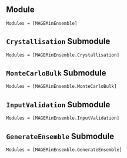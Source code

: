 ## Module
```@autodocs
Modules = [MAGEMinEnsemble]
```

## `Crystallisation` Submodule
```@autodocs
Modules = [MAGEMinEnsemble.Crystallisation]
```

## `MonteCarloBulk` Submodule
```@autodocs
Modules = [MAGEMinEnsemble.MonteCarloBulk]
```

## `InputValidation` Submodule
```@autodocs
Modules = [MAGEMinEnsemble.InputValidation]
```

## `GenerateEnsemble` Submodule
```@autodocs
Modules = [MAGEMinEnsemble.GenerateEnsemble]
```